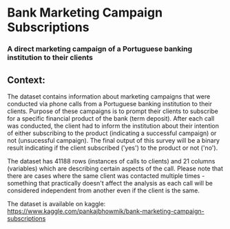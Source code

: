 # Bank Marketing Campaign Subscriptions
### A direct marketing campaign of a Portuguese banking institution to their clients

Context:
----

The dataset contains information about marketing campaigns that were conducted via phone calls from a Portuguese banking institution to their clients. Purpose of these campaigns is to prompt their clients to subscribe for a specific financial product of the bank (term deposit). After each call was conducted, the client had to inform the institution about their intention of either subscribing to the product (indicating a successful campaign) or not (unsucessful campaign).
The final output of this survey will be a binary result indicating if the client subscribed ('yes') to the product or not ('no').

The dataset has 41188 rows (instances of calls to clients) and 21 columns (variables) which are describing certain aspects of the call. Please note that there are cases where the same client was contacted multiple times - something that practically doesn't affect the analysis as each call will be considered independent from another even if the client is the same.

The dataset is available on kaggle: https://www.kaggle.com/pankajbhowmik/bank-marketing-campaign-subscriptions 

